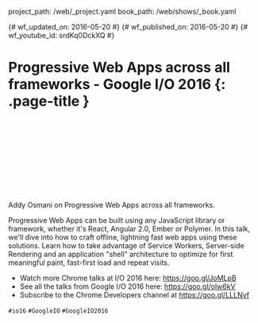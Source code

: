 project_path: /web/_project.yaml
book_path: /web/shows/_book.yaml

{# wf_updated_on: 2016-05-20 #}
{# wf_published_on: 2016-05-20 #}
{# wf_youtube_id: srdKq0DckXQ #}

# Progressive Web Apps across all frameworks - Google I/O 2016 {: .page-title }


<div class="video-wrapper">
  <iframe class="devsite-embedded-youtube-video" data-video-id="srdKq0DckXQ"
          data-autohide="1" data-showinfo="0" frameborder="0" allowfullscreen>
  </iframe>
</div>


Addy Osmani on Progressive Web Apps across all frameworks.

Progressive Web Apps can be built using any JavaScript library or framework, whether it's React, Angular 2.0, Ember or Polymer. In this talk, we'll dive into how to craft offline, lightning fast web apps using these solutions. Learn how to take advantage of Service Workers, Server-side Rendering and an application "shell" architecture to optimize for first meaningful paint, fast-first load and repeat visits. 

* Watch more Chrome talks at I/O 2016 here: <https://goo.gl/JoMLpB> 
* See all the talks from Google I/O 2016 here: <https://goo.gl/olw6kV>
* Subscribe to the Chrome Developers channel at <https://goo.gl/LLLNvf>

`#io16` `#GoogleIO` `#GoogleIO2016`
